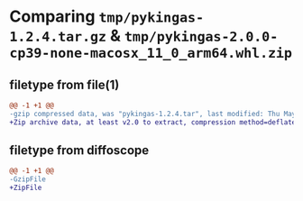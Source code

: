 # Comparing `tmp/pykingas-1.2.4.tar.gz` & `tmp/pykingas-2.0.0-cp39-none-macosx_11_0_arm64.whl.zip`

## filetype from file(1)

```diff
@@ -1 +1 @@
-gzip compressed data, was "pykingas-1.2.4.tar", last modified: Thu May 12 18:33:24 2022, max compression
+Zip archive data, at least v2.0 to extract, compression method=deflate
```

## filetype from diffoscope

```diff
@@ -1 +1 @@
-GzipFile
+ZipFile
```

